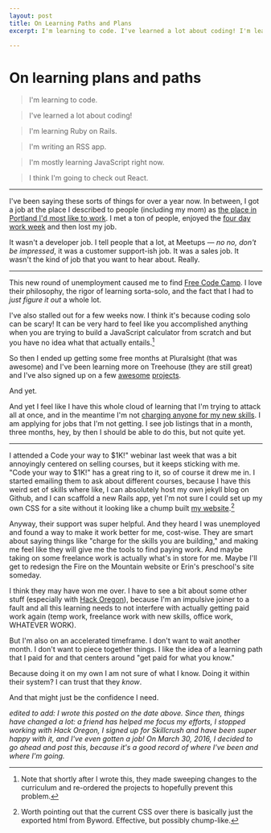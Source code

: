```yaml
---
layout: post
title: On Learning Paths and Plans
excerpt: I'm learning to code. I've learned a lot about coding! I'm learning Ruby on Rails. I'm writing an RSS app. I'm mostly learning JavaScript right now. I think I'm going to check out React.

---
```

# On learning plans and paths

>I'm learning to code.

>I've learned a lot about coding!

>I'm learning Ruby on Rails.

>I'm writing an RSS app.

>I'm mostly learning JavaScript right now.

>I think I'm going to check out React.

***

I've been saying these sorts of things for over a year now.  In between, I got a job at the place I described to people (including my mom) as [the place in Portland I'd most like to work](http://teamtreehouse.com). I met a ton of people, enjoyed the [four day work week][four] and then lost my job.

It wasn't a developer job. I tell people that a lot, at Meetups — *no no, don't be impressed*, it was a customer support-ish job. It was a sales job.  It wasn't the kind of job that you want to hear about. Really.

***

This new round of unemployment caused me to find [Free Code Camp][fcc]. I love their philosophy, the rigor of learning sorta-solo, and the fact that I had to *just figure it out* a whole lot.

I've also stalled out for a few weeks now. I think it's because coding solo can be scary!  It can be very hard to feel like you accomplished anything when you are trying to build a JavaScript calculator from scratch and but you have no idea what that actually entails.[^1]

So then I ended up getting some free months at Pluralsight (that was awesome) and I've been learning more on Treehouse (they are still great) and I've also signed up on a few [awesome][wayfind] [projects][hack].

And yet.

And yet I feel like I have this whole cloud of learning that I'm trying to attack all at once, and in the meantime I'm not [charging anyone for my new skills](http://skillcrush.com/2016/01/07/41-real-jobs-you-can-get-if-youre-new-to-tech/). I am applying for jobs that I'm not getting. I see job listings that in a month, three months, hey, by then I should be able to do this, but not quite yet.

***

I attended a Code your way to $1K!" webinar last week that was a bit annoyingly centered on selling courses, but it keeps sticking with me. "Code your way to $1K!" has a great ring to it, so of course it drew me in.  I started emailing them to ask about different courses, because I have this weird set of skills where like, I can absolutely host my own jekyll blog on Github, and I can scaffold a new Rails app, yet I'm not sure I could set up my own CSS for a site without it looking like a chump built [my website][me].[^2]

Anyway, their support was super helpful. And they heard I was unemployed and found a way to make it work better for me, cost-wise. They are smart about saying things like "charge for the skills you are building," and making me feel like they will give me the tools to find paying work. And maybe taking on some freelance work is actually what's in store for me. Maybe I'll get to redesign the Fire on the Mountain website or Erin's preschool's site someday.

I think they may have won me over.  I have to see a bit about some other stuff (especially with [Hack Oregon][hack]), because I'm an impulsive joiner to a fault and all this learning needs to not interfere with actually getting paid work again (temp work, freelance work with new skills, office work, WHATEVER WORK).   

But  I'm also on an accelerated timeframe.  I don't want to wait another month. I don't want to piece together things.  I like the idea of a learning path that I paid for and that centers around "get paid for what you know."

Because doing it on my own I am not sure of what I know.  Doing it within their system?  I can trust that they *know*.

And that might just be the confidence I need.

*edited to add: I wrote this posted on the date above. Since then, things have changed a lot: a friend has helped me focus my efforts, I stopped working with Hack Oregon, I signed up for Skillcrush and have been super happy with it, and I've even gotten a job! On March 30, 2016, I decided to go ahead and post this, because it's a good record of where I've been and where I'm going.*

[^1]: Note that shortly after I wrote this, they made sweeping changes to the curriculum and re-ordered the projects to hopefully prevent this problem.
[^2]: Worth pointing out that the current CSS over there is basically just the exported html from Byword.  Effective, but possibly chump-like.

[me]: http://jimwithington.com
[fcc]: http://freecodecamp.com/jwithington
[four]: http://www.theatlantic.com/video/index/396527/case-32-hour-workweek/
[wayfind]: http://www.wayfindingacademy.org/
[hack]: http://www.hackoregon.org/
